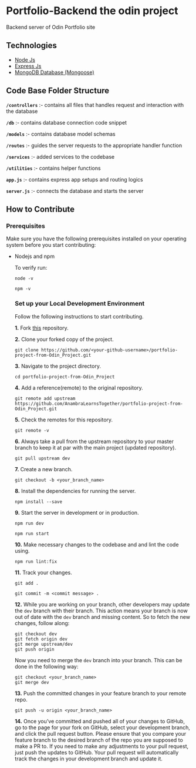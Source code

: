 # Portfolio-Backend the odin project

Backend server of Odin Portfolio site
## Technologies  
* [Node Js](https://nodejs.org/en/)
* [Express Js](https://expressjs.com/)
* [MongoDB Database (Mongoose)](https://www.mongodb.com/)  

## Code Base Folder Structure  

**``/controllers``** :- contains all files that handles request and interaction with the database

**``/db``** :- contains database connection code snippet

**``/models``** :- contains database model schemas

**``/routes``** :- guides the server requests to the appropriate handler function

**``/services``** :- added services to the codebase

**``/utilities``** :- contains helper functions

**``app.js``** :- contains express app setups and routing logics

**``server.js``** :- connects the database and starts the server

## How to Contribute  
### Prerequisites  
Make sure you have the following prerequisites installed on your operating system before you start contributing:  
* Nodejs and npm

  To verify run:

  ```
  node -v
  ```

  ```
  npm -v
  ```  
  
  ### Set up your Local Development Environment  
  Follow the following instructions to start contributing.

  **1.** Fork [this](https://github.com/AnambraLearnsTogether/portfolio-project-from-Odin_Project.git/) repository.

  **2.** Clone your forked copy of the project.

  ```
  git clone https://github.com/<your-github-username>/portfolio-project-from-Odin_Project.git
  ```

  **3.** Navigate to the project directory.

  ```
  cd portfolio-project-from-Odin_Project
  ```

  **4.** Add a reference(remote) to the original repository.
  
  ```
  git remote add upstream https://github.com/AnambraLearnsTogether/portfolio-project-from-Odin_Project.git
  ```

  **5.** Check the remotes for this repository.

  ```
  git remote -v
  ```

  **6.** Always take a pull from the upstream repository to your master branch to keep it at par with the main project (updated repository).

  ```
  git pull upstream dev
  ```

  **7.** Create a new branch.

  ```
  git checkout -b <your_branch_name>
  ```

  **8.** Install the dependencies for running the server.

  ```
  npm install --save
  ```

  **9.** Start the server in development or in production.  
  
   ```
  npm run dev
  ```
  ```
  npm run start
  ```

  **10.** Make necessary changes to the codebase and and lint the code using.
  
  ```
  npm run lint:fix
  ```

  **11.** Track your changes.

  ```
  git add .
  ```
  
  ```
  git commit -m <commit message> .
  ```


  **12.** While you are working on your branch, other developers may update the `dev` branch with their branch. This action means your branch is now out of date with the `dev` branch and missing content. So to fetch the new changes, follow along:

  ```
  git checkout dev
  git fetch origin dev
  git merge upstream/dev
  git push origin
  ```

  Now you need to merge the `dev` branch into your branch. This can be done in the following way:

  ```
  git checkout <your_branch_name>
  git merge dev
  ```

  **13.** Push the committed changes in your feature branch to your remote repo.

  ```
  git push -u origin <your_branch_name>
  ```

  **14.** Once you’ve committed and pushed all of your changes to GitHub, go to the page for your fork on GitHub, select your development branch, and click the pull request button. Please ensure that you compare your feature branch to the desired branch of the repo you are supposed to make a PR to. If you need to make any adjustments to your pull request, just push the updates to GitHub. Your pull request will automatically track the changes in your development branch and update it.
